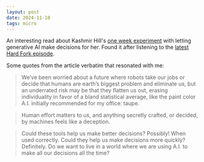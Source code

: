 ```yaml
---
layout: post
date: 2024-11-10
tags: micro
---
```


An interesting read about Kashmir Hill's [one week experiment](https://www.nytimes.com/interactive/2024/11/01/technology/generative-ai-decisions-experiment.html?unlocked_article_code=1.W04.5jXN.Hi3GKDum5MTG&smid=url-share) with letting generative AI make decisions for her. Found it after listening to the [latest Hard Fork episode](https://www.youtube.com/watch?v=c7BYM3Z4Aik&list=PLB9gMmtMLXxsa8C0PzHFL2tJFh7FrKrYD&index=1). 

Some quotes from the article verbatim that resonated with me:

> We’ve been worried about a future where robots take our jobs or decide that humans are earth’s biggest problem and eliminate us, but an underrated risk may be that they flatten us out, erasing individuality in favor of a bland statistical average, like the paint color A.I. initially recommended for my office: taupe.

> Human effort matters to us, and anything secretly crafted, or decided, by machines feels like a deception.


> Could these tools help us make better decisions? Possibly! When used correctly. Could they help us make decisions more quickly? Definitely. Do we want to live in a world where we are using A.I. to make all our decisions all the time?